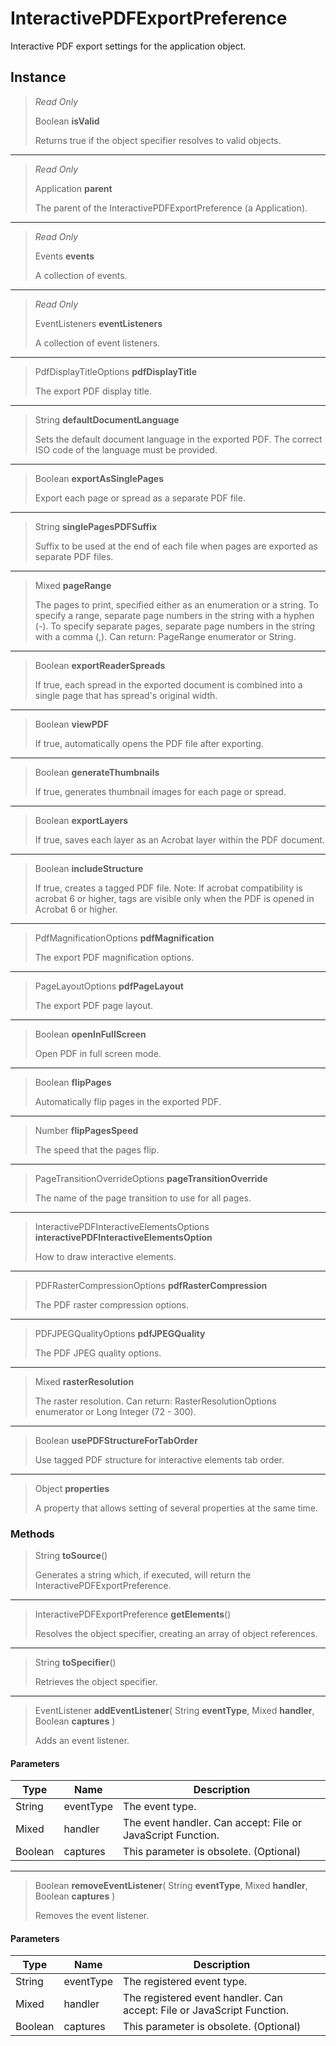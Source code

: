 # InteractivePDFExportPreference
Interactive PDF export settings for the application object.

## Instance
> *Read Only* 
> 
> Boolean **isValid** 
>
> Returns true if the object specifier resolves to valid objects.
*** 
> *Read Only* 
> 
> Application **parent** 
>
> The parent of the InteractivePDFExportPreference (a Application).
*** 
> *Read Only* 
> 
> Events **events** 
>
> A collection of events.
*** 
> *Read Only* 
> 
> EventListeners **eventListeners** 
>
> A collection of event listeners.
*** 
> PdfDisplayTitleOptions **pdfDisplayTitle** 
>
> The export PDF display title.
*** 
> String **defaultDocumentLanguage** 
>
> Sets the default document language in the exported PDF. The correct ISO code of the language must be provided.
*** 
> Boolean **exportAsSinglePages** 
>
> Export each page or spread as a separate PDF file.
*** 
> String **singlePagesPDFSuffix** 
>
> Suffix to be used at the end of each file when pages are exported as separate PDF files.
*** 
> Mixed **pageRange** 
>
> The pages to print, specified either as an enumeration or a string. To specify a range, separate page numbers in the string with a hyphen (-). To specify separate pages, separate page numbers in the string with a comma (,). Can return: PageRange enumerator or String.
*** 
> Boolean **exportReaderSpreads** 
>
> If true, each spread in the exported document is combined into a single page that has spread's original width.
*** 
> Boolean **viewPDF** 
>
> If true, automatically opens the PDF file after exporting.
*** 
> Boolean **generateThumbnails** 
>
> If true, generates thumbnail images for each page or spread.
*** 
> Boolean **exportLayers** 
>
> If true, saves each layer as an Acrobat layer within the PDF document.
*** 
> Boolean **includeStructure** 
>
> If true, creates a tagged PDF file. Note: If acrobat compatibility is acrobat 6 or higher, tags are visible only when the PDF is opened in Acrobat 6 or higher.
*** 
> PdfMagnificationOptions **pdfMagnification** 
>
> The export PDF magnification options.
*** 
> PageLayoutOptions **pdfPageLayout** 
>
> The export PDF page layout.
*** 
> Boolean **openInFullScreen** 
>
> Open PDF in full screen mode.
*** 
> Boolean **flipPages** 
>
> Automatically flip pages in the exported PDF.
*** 
> Number **flipPagesSpeed** 
>
> The speed that the pages flip.
*** 
> PageTransitionOverrideOptions **pageTransitionOverride** 
>
> The name of the page transition to use for all pages.
*** 
> InteractivePDFInteractiveElementsOptions **interactivePDFInteractiveElementsOption** 
>
> How to draw interactive elements.
*** 
> PDFRasterCompressionOptions **pdfRasterCompression** 
>
> The PDF raster compression options.
*** 
> PDFJPEGQualityOptions **pdfJPEGQuality** 
>
> The PDF JPEG quality options.
*** 
> Mixed **rasterResolution** 
>
> The raster resolution. Can return: RasterResolutionOptions enumerator or Long Integer (72 - 300).
*** 
> Boolean **usePDFStructureForTabOrder** 
>
> Use tagged PDF structure for interactive elements tab order.
*** 
> Object **properties** 
>
> A property that allows setting of several properties at the same time.

### Methods
> String **toSource**()
> 
> Generates a string which, if executed, will return the InteractivePDFExportPreference.
*** 
> InteractivePDFExportPreference **getElements**()
> 
> Resolves the object specifier, creating an array of object references.
*** 
> String **toSpecifier**()
> 
> Retrieves the object specifier.
*** 
> EventListener **addEventListener**( String **eventType**, Mixed **handler**, Boolean **captures** )
> 
> Adds an event listener.
#### Parameters
| Type | Name | Description |
|---|---|---|
| String | eventType | The event type. |
| Mixed | handler | The event handler. Can accept: File or JavaScript Function. |
| Boolean | captures | This parameter is obsolete. (Optional) |

*** 
> Boolean **removeEventListener**( String **eventType**, Mixed **handler**, Boolean **captures** )
> 
> Removes the event listener.
#### Parameters
| Type | Name | Description |
|---|---|---|
| String | eventType | The registered event type. |
| Mixed | handler | The registered event handler. Can accept: File or JavaScript Function. |
| Boolean | captures | This parameter is obsolete. (Optional) |


